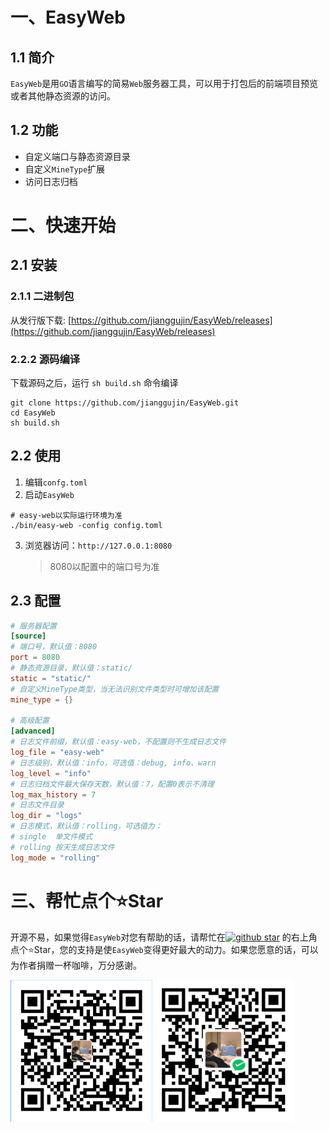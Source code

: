 #  一、EasyWeb

## 1.1 简介

`EasyWeb`是用`GO`语言编写的简易`Web`服务器工具，可以用于打包后的前端项目预览或者其他静态资源的访问。

## 1.2 功能

* 自定义端口与静态资源目录
* 自定义`MineType`扩展
* 访问日志归档

# 二、快速开始

## 2.1 安装

### 2.1.1 二进制包

从发行版下载: [https://github.com/jianggujin/EasyWeb/releases](https://github.com/jianggujin/EasyWeb/releases)

### 2.2.2 源码编译

下载源码之后，运行 `sh build.sh` 命令编译

```shell
git clone https://github.com/jianggujin/EasyWeb.git
cd EasyWeb
sh build.sh
```

## 2.2 使用

1. 编辑`confg.toml`
2. 启动`EasyWeb`

```shell
# easy-web以实际运行环境为准
./bin/easy-web -config config.toml
```

3. 浏览器访问：`http://127.0.0.1:8080`

   > 8080以配置中的端口号为准

## 2.3 配置

```toml
# 服务器配置
[source]
# 端口号，默认值：8080
port = 8080
# 静态资源目录，默认值：static/
static = "static/"
# 自定义MineType类型，当无法识别文件类型时可增加该配置
mine_type = {}

# 高级配置
[advanced]
# 日志文件前缀，默认值：easy-web，不配置则不生成日志文件
log_file = "easy-web"
# 日志级别，默认值：info，可选值：debug, info、warn
log_level = "info"
# 日志归档文件最大保存天数，默认值：7，配置0表示不清理
log_max_history = 7
# 日志文件目录
log_dir = "logs"
# 日志模式，默认值：rolling，可选值为：
# single  单文件模式
# rolling 按天生成日志文件
log_mode = "rolling"
```

# 三、帮忙点个⭐Star

开源不易，如果觉得`EasyWeb`对您有帮助的话，请帮忙在<a target="_blank" href='https://github.com/jianggujin/EasyWeb'><img src="https://img.shields.io/github/stars/jianggujin/EasyWeb.svg?style=flat-square&label=Stars&logo=github" alt="github star"/></a>
的右上角点个⭐Star，您的支持是使`EasyWeb`变得更好最大的动力。如果您愿意的话，可以为作者捐赠一杯咖啡，万分感谢。

<img src="doc\alipay.png" width="45%"><img src="doc\wepay.png" width="45%">

